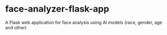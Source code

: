 # face-analyzer-flask-app
A Flask web application for face analysis using AI models (race, gender, age and other)
